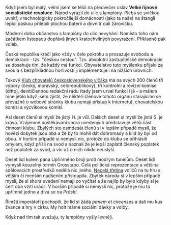 <!-- dcterms:identifier = riderweblog#183 -->
<!-- dcterms:title = Neočekávané souvislosti zanedbaných oslav Velké říjnové socialistické revoluce -->
<!-- dcterms:abstract = Česká republika kráčí jako vždy v čele pokroku a prosazuje svobodu a demokracii - tzv. "českou cestou". Tzv. absolutní zastupitelské demokracie se dosahuje tím, že každý má funkci. Jenom občanstvo to houfně nechápe a zhusta k volbám nechodí. -->
<!-- np9:categoryId = 2 -->
<!-- x4w:category = Lidé a jiná zvěř -->
<!-- np9:authorId = 1 -->
<!-- np9:authorEmail = michal.valasek@altairis.cz -->
<!-- dcterms:creator = Michal Altair Valášek -->
<!-- dcterms:created = 2004-11-07T02:04:35.89+01:00 -->
<!-- dcterms:dateAccepted = 2004-11-07T02:04:35.89+01:00 -->

Když jsem byl malý, velmi jsem se těšil na předvečer oslav <strong>Velké říjnové socialistické revoluce</strong>. Národ vyrazil do ulic s lampióny. Plebs se svíčkou uvnitř, v technologicky pokročilejší domácnosti (jako ta naše) na štangli lepící páskou přilepili plochou baterii a dovnitř dali žárovičku.

Moderní doba občanstvo s lampióny do ulic nevyhání. Namísto toho nám začátkem listopadu dopřává jiných kratochvilných povyražení. Příkladně pak voleb.

Česká republika kráčí jako vždy v čele pokroku a prosazuje svobodu a demokracii - tzv. "českou cestou". Tzv. absolutní zastupitelské demokracie se dosahuje tím, že každý má funkci. Obyvatelstvo tuto myšlenku přijalo za svou a s bezpříkladnou horlivostí ji implementuje i na nižších úrovních. 

Takový [Klub chovatelů československého vlčáka](http://www.ceskoslovensky-vlcak.cz/) má na svých 200 členů tři výbory (český, moravský, celorepublikový), tři kontrolní a revizní komise (ditto), devítičlennou redakční radu (tady jsem urval funkci i já - a málem mne jeblo když jsem zjistil, že někteří členové tohoto orgánu starajícího se převážně o webové stránky klubu nemají přístup k Internetu), chovatelskou komisi a výcvikovou komisi.

Asi deset členů si myslí že jistý H. je vůl. Dalších deset si myslí že jistá S. je kráva. Vzájemné poštěkávání shora uvedených představuje větší část činnosti klubu. Zbylých sto osmdesát členů si v lepším případě myslí, že hovězí dobytek jsou oba a že by to mohli dát dohromady a klid by byl od obou. V horším případě si nemyslí nic, protože do klubu se přihlásili omylem, když přišli na svod a naznali že je lepší zaplatit členský poplatek než poplatek za svod, a víc už o nich nikdo neuslyší.

Deset lidí kolem pana Upřímného brojí proti modrým tunelům. Deset lidí vymyslí kouzelný termín Grosstapo. Celá politická reprezentace a většina sdělovacích prostředků nedělá nic jiného. [Necelá třetina](http://www.volby.cz/pls/kz2004/kz4?xjazyk=CZ&xdatum=20041105) voličů na tu hru s větším či menším nadšením přistoupila. Zbytek národa si v lepším případě myslí, že si shora uvedení nemají co vyčítat a že nejlíp by bylo kdyby si je čert oba vzítí uráčil. V horším případě si nemyslí nic, protože je mu to upřímně jedno a dívá se na <em>Prásk!</em>.

Římští imperátoři pochopili, že lid si žádá <em>panem et circenses</em> a dali mu kus žvance a hry v cirku. My holt máme sociální dávky a volby. 

Když nad tím tak uvažuju, ty lampióny vyšly levněji.